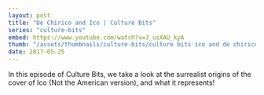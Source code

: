 ```yaml
---
layout: post
title: "De Chirico and Ico | Culture Bits"
series: "culture-bits"
embed: https://www.youtube.com/watch?v=J_usXAU_kyA
thumb: "/assets/thumbnails/culture-bits/culture bits ico and de chirico v4 final.png"
date: 2017-05-25
---
```


In this episode of Culture Bits, we take a look at the surrealist origins of the cover of Ico (Not the American version), and what it represents!
